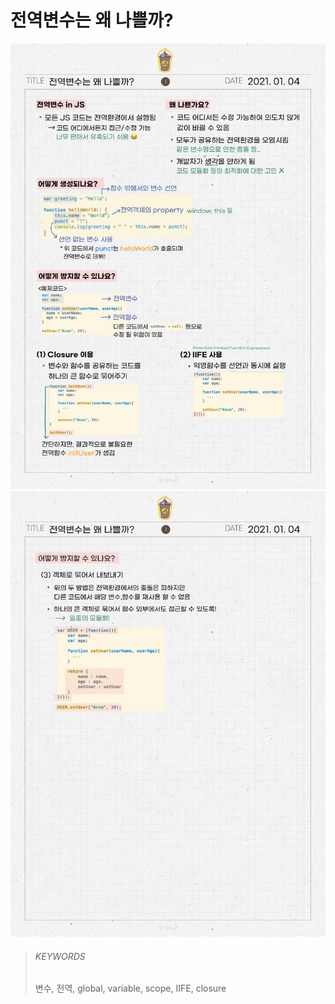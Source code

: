 # 전역변수는 왜 나쁠까?

![01_1](images/01_1.jpg)
![01_2](images/01_2.jpg)

> ###### KEYWORDS
>
> 변수, 전역, global, variable, scope, IIFE, closure
